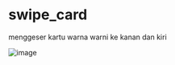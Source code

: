 # swipe_card

menggeser kartu warna warni ke kanan dan kiri


![image](https://user-images.githubusercontent.com/80655981/165106883-d8965931-c817-4522-b160-9e6bbde2e2b7.png)

